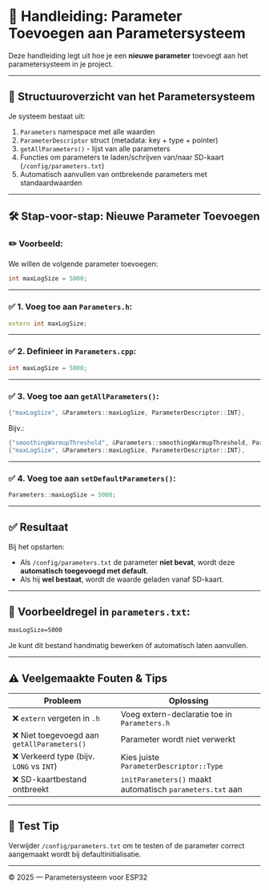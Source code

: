 # 📘 Handleiding: Parameter Toevoegen aan Parametersysteem

Deze handleiding legt uit hoe je een **nieuwe parameter** toevoegt aan het parametersysteem in je project.

---

## 🧩 Structuuroverzicht van het Parametersysteem

Je systeem bestaat uit:
1. `Parameters` namespace met alle waarden
2. `ParameterDescriptor` struct (metadata: key + type + pointer)
3. `getAllParameters()` - lijst van alle parameters
4. Functies om parameters te laden/schrijven van/naar SD-kaart (`/config/parameters.txt`)
5. Automatisch aanvullen van ontbrekende parameters met standaardwaarden

---

## 🛠️ Stap-voor-stap: Nieuwe Parameter Toevoegen

### ✏️ Voorbeeld:
We willen de volgende parameter toevoegen:

```cpp
int maxLogSize = 5000;
```

---

### ✅ 1. Voeg toe aan `Parameters.h`:

```cpp
extern int maxLogSize;
```

---

### ✅ 2. Definieer in `Parameters.cpp`:

```cpp
int maxLogSize = 5000;
```

---

### ✅ 3. Voeg toe aan `getAllParameters()`:

```cpp
{"maxLogSize", &Parameters::maxLogSize, ParameterDescriptor::INT},
```

Bijv.:

```cpp
{"smoothingWarmupThreshold", &Parameters::smoothingWarmupThreshold, ParameterDescriptor::INT},
{"maxLogSize", &Parameters::maxLogSize, ParameterDescriptor::INT},
```

---

### ✅ 4. Voeg toe aan `setDefaultParameters()`:

```cpp
Parameters::maxLogSize = 5000;
```

---

## ✅ Resultaat

Bij het opstarten:
- Als `/config/parameters.txt` de parameter **niet bevat**, wordt deze **automatisch toegevoegd met default**.
- Als hij **wel bestaat**, wordt de waarde geladen vanaf SD-kaart.

---

## 📄 Voorbeeldregel in `parameters.txt`:

```txt
maxLogSize=5000
```

Je kunt dit bestand handmatig bewerken óf automatisch laten aanvullen.

---

## ⚠️ Veelgemaakte Fouten & Tips

| Probleem | Oplossing |
|---------|-----------|
| ❌ `extern` vergeten in `.h` | Voeg extern-declaratie toe in `Parameters.h` |
| ❌ Niet toegevoegd aan `getAllParameters()` | Parameter wordt niet verwerkt |
| ❌ Verkeerd type (bijv. `LONG` vs `INT`) | Kies juiste `ParameterDescriptor::Type` |
| ❌ SD-kaartbestand ontbreekt | `initParameters()` maakt automatisch `parameters.txt` aan |

---

## 🧪 Test Tip

Verwijder `/config/parameters.txt` om te testen of de parameter correct aangemaakt wordt bij defaultinitialisatie.

---

© 2025 — Parametersysteem voor ESP32
